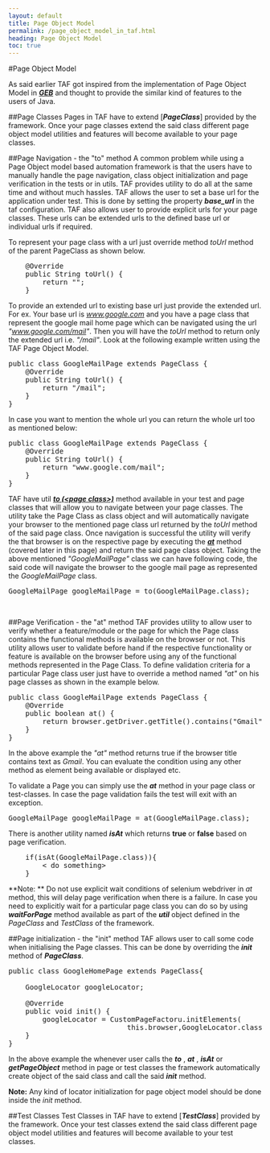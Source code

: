 ```yaml
---
layout: default
title: Page Object Model
permalink: /page_object_model_in_taf.html
heading: Page Object Model
toc: true
---
```


#Page Object Model

As said earlier TAF got inspired from the implementation of Page Object Model in [_**GEB**_](http://www.gebish.org) and thought 
to provide the similar kind of features to the users of Java.

<a name="page_classes"> </a>
##Page Classes
Pages in TAF have to extend [_**PageClass**_] provided by the framework. Once your page classes extend the said class different page object model utilities and features will become available to your page classes.

<a name="page_navigation"> </a>
##Page Navigation - the "to" method
A common problem while using a Page Object model based automation framework is that the users have to manually handle the page navigation, class object initialization and page verification in the tests or in utils.
TAF provides utility to do all at the same time and without much hassles. TAF allows the user to set a base url for the application under test.
This is done by setting the property _**base_url**_ in the taf configuration. TAF also allows user to provide explicit urls for your page classes. These urls can be extended urls to the defined base url or individual urls if required.

To represent your page class with a url just override method _toUrl_ method of the parent PageClass as shown below.

<pre class="brush: java;">
	@Override
	public String toUrl() {
		return "";
	}
</pre>

To provide an extended url to existing base url just provide the extended url. For ex. Your base url is _www.google.com_ and you have a page class that represent the google mail home page which can be navigated using the url _"www.google.com/mail"_.
Then you will have the _toUrl_ method to return only the extended url i.e. _"/mail"_.
Look at the following example written using the TAF Page Object Model.

<pre class="brush: java;">
public class GoogleMailPage extends PageClass {
	@Override
	public String toUrl() {
		return "/mail";
	}
}
</pre>

In case you want to mention the whole url you can return the whole url too as mentioned below:

<pre class="brush: java;">
public class GoogleMailPage extends PageClass {
	@Override
	public String toUrl() {
		return "www.google.com/mail";
	}
}
</pre>

TAF have util [_**to (&lt;page class&gt;)**_]() method available in your test and page classes that will allow you to navigate between your page classes.
The utility take the Page Class as class object and will automatically navigate your browser to the mentioned page class url returned by the _toUrl_ method of the said page class.
Once navigation is successful the utility will verify the that browser is on the respective page by executing the [_**at**_]() method (covered later in this page) and return the said page class object. Taking the above mentioned _"GoogleMailPage"_ class we can have following code, the said code will navigate the browser to the google mail page as represented the _GoogleMailPage_ class.

<pre class="brush: java;">
GoogleMailPage googleMailPage = to(GoogleMailPage.class);
</pre>

<br>

<a name="page_verification"> </a>
##Page Verification - the "at" method
TAF provides utility to allow user to verify whether a feature/module or the page for which the Page class contains the functional methods is available on the browser or not. This utility allows user to validate before hand if the respective functionality or feature is available on the browser before using any of the functional methods represented in the Page Class. To define validation criteria for a particular Page class user just have to override a method named _"at"_ on his page classes as shown in the example below.

<pre class="brush: java;">
public class GoogleMailPage extends PageClass {
	@Override
	public boolean at() {
		return browser.getDriver.getTitle().contains("Gmail");
	}
}
</pre>

In the above example the _"at"_ method returns true if the browser title contains text as _Gmail_. You can evaluate the condition using any other method as element being available or displayed etc.

To validate a Page you can simply use the _**at**_ method in your page class or test-classes. In case the page validation fails the test will exit with an exception.

<pre class="brush: java;">
GoogleMailPage googleMailPage = at(GoogleMailPage.class);
</pre>

There is another utility named _**isAt**_ which returns **true** or **false** based on page verification.

<pre class="brush: java;">
	if(isAt(GoogleMailPage.class)){
		&lt; do something&gt;
	}
</pre>

**Note: ** Do not use explicit wait conditions of selenium webdriver in _at_ method, this will delay page verification when there is a failure. In case you need to explicitly wait for a particular page class you can do so by using _**waitForPage**_ method available as part of the _**util**_ object defined in the _PageClass_ and _TestClass_ of the framework.

<a name="page_initialization"> </a>
##Page initialization - the "init" method
TAF allows user to call some code when initialising the Page classes. This can be done by overriding the _**init**_ method of _**PageClass**_.

<pre class="brush: java;">
public class GoogleHomePage extends PageClass{
	
	GoogleLocator googleLocator;
	
	@Override
	public void init() {
		googleLocator = CustomPageFactoru.initElements(
							this.browser,GoogleLocator.class);
	}
}
</pre>

In the above example the whenever user calls the _**to**_ , _**at**_ , _**isAt**_ or _**getPageObject**_  method in page or test classes the framework automatically create object of the said class and call the said _**init**_ method.

**Note:** Any kind of locator initialization for page object model should be done inside the _init_ method.

<a name="Test_classes"> </a>
##Test Classes
Test Classes in TAF have to extend [_**TestClass**_] provided by the framework. Once your test classes extend the said class different page object model utilities and features will become available to your test classes.

